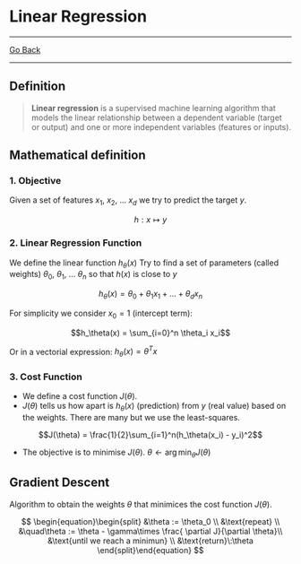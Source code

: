 # Linear Regression
---
[Go Back](UNIOVI/3S2_IntSys/README.md)

---
## Definition

> **Linear regression** is a supervised machine learning algorithm that models the linear relationship between a dependent variable (target or output) and one or more independent variables (features or inputs).

## Mathematical definition
### 1. Objective
Given a set of features $x_1$, $x_2$, ... $x_d$ we try to predict the target $y$.

$$h:x\mapsto y$$

### 2. Linear Regression Function
We define the linear function $h_\theta(x)$
Try to find a set of parameters (called weights) $\theta_0$, $\theta_1$, ... $\theta_n$ so that $h(x)$ is close to $y$

$$h_\theta(x) = \theta_0 + \theta_1 x_1 + ... + \theta_d x_n$$

For simplicity we consider $x_0 = 1$ (intercept term):

$$h_\theta(x) = \sum_{i=0}^n \theta_i x_i$$

Or in a vectorial expression: $h_\theta(x) = \theta^Tx$
### 3. Cost Function
- We define a cost function $J(\theta)$.
- $J(\theta)$ tells us how apart is $h_\theta(x)$ (prediction) from $y$ (real value) based on the weights.
There are many but we use the least-squares.

$$J(\theta) = \frac{1}{2}\sum_{i=1}^n(h_\theta(x_i) - y_i)^2$$

- The objective is to minimise $J(\theta)$. $\theta \leftarrow \arg\min_\theta J(\theta)$
## Gradient Descent

Algorithm to obtain the weights $\theta$ that minimices the cost function $J(\theta)$.

$$
\begin{equation}\begin{split}
&\theta := \theta_0 \\
&\text{repeat} \\
&\quad\theta := \theta - \gamma\times \frac{
\partial J}{\partial \theta}\\
&\text{until we reach a minimun} \\
&\text{return}\:\theta
\end{split}\end{equation}
$$

